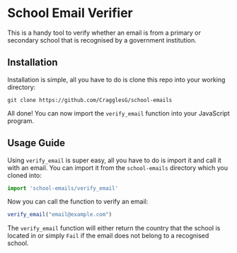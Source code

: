 # School Email Verifier
This is a handy tool to verify whether an email is from a primary or secondary school that is recognised by a government
institution.

## Installation

Installation is simple, all you have to do is clone this repo into your working directory:

````commandline
git clone https://github.com/CragglesG/school-emails
````

All done! You can now import the ``verify_email`` function into your JavaScript program.

## Usage Guide

Using ``verify_email``  is super easy, all you have to do is import it and call it with an email. You can import
it from the ``school-emails`` directory which you cloned into:

```javascript
import 'school-emails/verify_email'
```

Now you can call the function to verify an email:

````javascript
verify_email("email@example.com")
````

The ``verify_email`` function will either return the country that the school is located in or simply ``Fail`` if the
email does not belong to a recognised school.
